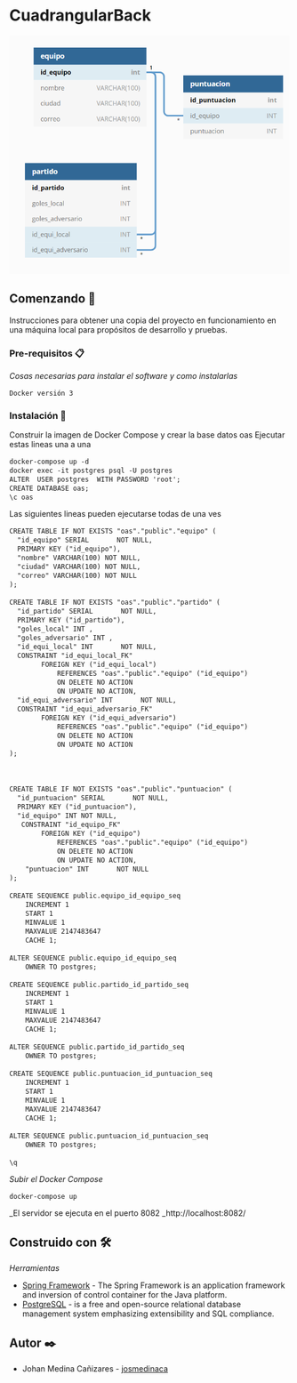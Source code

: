# CuadrangularBack
![alt text](https://github.com/josmedinaca/CuadrangularBack/blob/master/Captura.PNG)

## Comenzando 🚀

Instrucciones para obtener una copia del proyecto en funcionamiento en una máquina local para propósitos de desarrollo y pruebas.


### Pre-requisitos 📋

_Cosas necesarias para instalar el software y como instalarlas_

```
Docker versión 3
```

### Instalación 🔧

Construir la imagen de Docker Compose y crear la base datos oas
Ejecutar estas lineas una a una

```
docker-compose up -d
docker exec -it postgres psql -U postgres
ALTER  USER postgres  WITH PASSWORD 'root';
CREATE DATABASE oas;
\c oas
```

Las siguientes lineas pueden ejecutarse todas de una ves

```
CREATE TABLE IF NOT EXISTS "oas"."public"."equipo" (
  "id_equipo" SERIAL       NOT NULL,
  PRIMARY KEY ("id_equipo"),
  "nombre" VARCHAR(100) NOT NULL,
  "ciudad" VARCHAR(100) NOT NULL,
  "correo" VARCHAR(100) NOT NULL
);

CREATE TABLE IF NOT EXISTS "oas"."public"."partido" (
  "id_partido" SERIAL       NOT NULL,
  PRIMARY KEY ("id_partido"),
  "goles_local" INT ,
  "goles_adversario" INT ,
  "id_equi_local" INT       NOT NULL,
  CONSTRAINT "id_equi_local_FK"
        FOREIGN KEY ("id_equi_local")
            REFERENCES "oas"."public"."equipo" ("id_equipo")
            ON DELETE NO ACTION
            ON UPDATE NO ACTION,
  "id_equi_adversario" INT       NOT NULL,
  CONSTRAINT "id_equi_adversario_FK"
        FOREIGN KEY ("id_equi_adversario")
            REFERENCES "oas"."public"."equipo" ("id_equipo")
            ON DELETE NO ACTION
            ON UPDATE NO ACTION
);



CREATE TABLE IF NOT EXISTS "oas"."public"."puntuacion" (
  "id_puntuacion" SERIAL       NOT NULL,
  PRIMARY KEY ("id_puntuacion"),
  "id_equipo" INT NOT NULL,
   CONSTRAINT "id_equipo_FK"
        FOREIGN KEY ("id_equipo")
            REFERENCES "oas"."public"."equipo" ("id_equipo")
            ON DELETE NO ACTION
            ON UPDATE NO ACTION,
	"puntuacion" INT       NOT NULL
);

CREATE SEQUENCE public.equipo_id_equipo_seq
    INCREMENT 1
    START 1
    MINVALUE 1
    MAXVALUE 2147483647
    CACHE 1;

ALTER SEQUENCE public.equipo_id_equipo_seq
    OWNER TO postgres;

CREATE SEQUENCE public.partido_id_partido_seq
    INCREMENT 1
    START 1
    MINVALUE 1
    MAXVALUE 2147483647
    CACHE 1;

ALTER SEQUENCE public.partido_id_partido_seq
    OWNER TO postgres;
	
CREATE SEQUENCE public.puntuacion_id_puntuacion_seq
    INCREMENT 1
    START 1
    MINVALUE 1
    MAXVALUE 2147483647
    CACHE 1;

ALTER SEQUENCE public.puntuacion_id_puntuacion_seq
    OWNER TO postgres;

\q
```

_Subir el Docker Compose_

```
docker-compose up
```

_El servidor se ejecuta en el puerto 8082
_http://localhost:8082/

## Construido con 🛠️

_Herramientas_

* [Spring Framework](https://beego.me/) - The Spring Framework is an application framework and inversion of control container for the Java platform.
* [PostgreSQL](https://www.postgresql.org/) - is a free and open-source relational database management system emphasizing extensibility and SQL compliance.

## Autor ✒️

* Johan Medina Cañizares - [josmedinaca](https://github.com/josmedinaca)